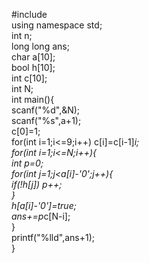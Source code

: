#include<cstdio>  
using namespace std;  
int n;  
long long ans;  
char a[10];  
bool h[10];  
int c[10];  
int N;  
int main(){  
    scanf("%d",&N);  
    scanf("%s",a+1);  
    c[0]=1;  
    for(int i=1;i<=9;i++) c[i]=c[i-1]*i;  
    for(int i=1;i<=N;i++){  
        int p=0;  
        for(int j=1;j<a[i]-'0';j++){  
            if(!h[j]) p++;  
        }  
        h[a[i]-'0']=true;  
        ans+=p*c[N-i];  
    }  
    printf("%lld",ans+1);  
}
